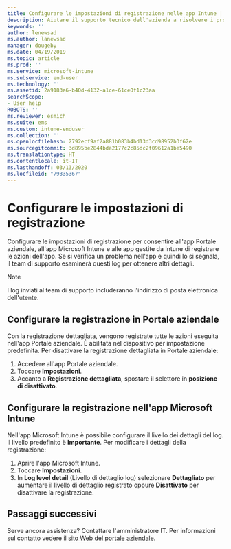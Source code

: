 ```yaml
---
title: Configurare le impostazioni di registrazione nelle app Intune | Microsoft Docs
description: Aiutare il supporto tecnico dell'azienda a risolvere i problemi dei dispositivi usando la registrazione dettagliata
keywords: ''
author: lenewsad
ms.author: lanewsad
manager: dougeby
ms.date: 04/19/2019
ms.topic: article
ms.prod: ''
ms.service: microsoft-intune
ms.subservice: end-user
ms.technology: ''
ms.assetid: 2a9183a6-b40d-4132-a1ce-61ce0f1c23aa
searchScope:
- User help
ROBOTS: ''
ms.reviewer: esmich
ms.suite: ems
ms.custom: intune-enduser
ms.collection: ''
ms.openlocfilehash: 2792ecf9af2a881b083b4bd13d3cd98952b3f62e
ms.sourcegitcommit: 3d895be2844bda2177c2c85dc2f09612a1be5490
ms.translationtype: HT
ms.contentlocale: it-IT
ms.lasthandoff: 03/13/2020
ms.locfileid: "79335367"
---
```

# <a name="configure-logging-settings"></a>Configurare le impostazioni di registrazione

Configurare le impostazioni di registrazione per consentire all'app Portale aziendale, all'app Microsoft Intune e alle app gestite da Intune di registrare le azioni dell'app. Se si verifica un problema nell'app e quindi lo si segnala, il team di supporto esaminerà questi log per ottenere altri dettagli. 

> [!NOTE]
> I log inviati al team di supporto includeranno l'indirizzo di posta elettronica dell'utente.  

## <a name="configure-company-portal-logging"></a>Configurare la registrazione in Portale aziendale
Con la registrazione dettagliata, vengono registrate tutte le azioni eseguita nell'app Portale aziendale. È abilitata nel dispositivo per impostazione predefinita. Per disattivare la registrazione dettagliata in Portale aziendale:  

1. Accedere all'app Portale aziendale.
2. Toccare **Impostazioni**.
3. Accanto a **Registrazione dettagliata**, spostare il selettore in **posizione di disattivato**.

## <a name="configure-microsoft-intune-app-logging"></a>Configurare la registrazione nell'app Microsoft Intune
Nell'app Microsoft Intune è possibile configurare il livello dei dettagli del log. Il livello predefinito è **Importante**. Per modificare i dettagli della registrazione:  

1. Aprire l'app Microsoft Intune.  
2. Toccare **Impostazioni**.  
3. In **Log level detail** (Livello di dettaglio log) selezionare **Dettagliato** per aumentare il livello di dettaglio registrato oppure **Disattivato** per disattivare la registrazione.  

## <a name="next-steps"></a>Passaggi successivi  

Serve ancora assistenza? Contattare l'amministratore IT. Per informazioni sul contatto vedere il [sito Web del portale aziendale](https://go.microsoft.com/fwlink/?linkid=2010980).  
